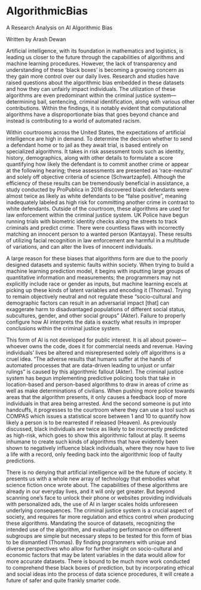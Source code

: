 # AlgorithmicBias
A Research Analysis on AI Algorithmic Bias

Written by Arash Dewan

Artificial intelligence, with its foundation in mathematics and logistics, is leading us closer to the future through the capabilities of algorithms and machine learning procedures. However, the lack of transparency and understanding of these ‘black boxes’ is becoming a growing concern as they gain more control over our daily lives. Research and studies have raised questions about the algorithmic bias embedded in these datasets and how they can unfairly impact individuals. The utilization of these algorithms are even predominant within the criminal justice system—determining bail, sentencing, criminal identification, along with various other contributions. Within the findings, it is notably evident that computational algorithms have a disproportionate bias that goes beyond chance and instead is contributing to a world of automated racism.

Within courtrooms across the United States, the expectations of artificial intelligence are high in demand. To determine the decision whether to send a defendant home or to jail as they await trial, is based entirely on specialized algorithms. It takes in risk assessment tools such as identity, history, demographics, along with other details to formulate a score quantifying how likely the defendant is to commit another crime or appear at the following hearing; these assessments are presented as ‘race-neutral’ and solely off objective criteria of science (Schwartzapfel). Although the efficiency of these results can be tremendously beneficial in assistance, a study conducted by ProPublica in 2016 discovered black defendants were almost twice as likely as white defendants to be “false positive”, meaning inadequately labeled as high risk for committing another crime in contrast to white defendants. Outside of the courtroom, these algorithms are used for law enforcement within the criminal justice system. UK Police have begun running trials with biometric identity checks along the streets to track criminals and predict crime. There were countless flaws with incorrectly matching an innocent person to a wanted person (Kantayya). These results of utilizing facial recognition in law enforcement are harmful in a multitude of variations, and can alter the lives of innocent individuals. 

A large reason for these biases that algorithms form are due to the poorly designed datasets and systemic faults within society. When trying to build a machine learning prediction model, it begins with inputting large groups of quantitative information and measurements; the programmers may not explicitly include race or gender as inputs, but machine learning excels at picking up these kinds of latent variables and encoding it (Thomas). Trying to remain objectively neutral and not regulate these “socio-cultural and demographic factors can result in an adversarial impact [that] can exaggerate harm to disadvantaged populations of different social status, subcultures, gender, and other social groups” (Akter). Failure to properly configure how AI interprets the data is exactly what results in improper conclusions within the criminal justice system.

This form of AI is not developed for public interest. It is all about power—whoever owns the code, does it for commercial needs and revenue. Having individuals’ lives be altered and misrepresented solely off algorithms is a cruel idea. “The adverse results that humans suffer at the hands of automated processes that are data-driven leading to unjust or unfair rulings” is caused by this algorithmic fallout (Akter). The criminal justice system has begun implementing predictive policing tools that take in location-based and person-based algorithms to draw in areas of crime as well as make determinations of civilians. When pushing more police towards areas that the algorithm presents, it only causes a feedback loop of more individuals in that area being arrested. And the second someone is put into handcuffs, it progresses to the courtroom where they can use a tool such as COMPAS which issues a statistical score between 1 and 10 to quantify how likely a person is to be rearrested if released (Heaven). As previously discussed, black individuals are twice as likely to be incorrectly predicted as high-risk, which goes to show this algorithmic fallout at play. It seems inhumane to create such kinds of algorithms that have evidently been shown to negatively influence black individuals, where they now have to live a life with a record, only feeding back into the algorithmic loop of faulty predictions. 

There is no denying that artificial intelligence will be the future of society. It presents us with a whole new array of technology that embodies what science fiction once wrote about. The capabilities of these algorithms are already in our everyday lives, and it will only get greater. But beyond scanning one’s face to unlock their phone or websites providing individuals with personalized ads, the use of AI in larger scales holds unforeseen underlying consequences. The criminal justice system is a crucial aspect of society, and requires far more regulation and ethics control when producing these algorithms. Mandating the source of datasets, recognizing the intended use of the algorithm, and evaluating performance on different subgroups are simple but necessary steps to be tested for this form of bias to be dismantled (Thomas). By finding programmers with unique and diverse perspectives who allow for further insight on socio-cultural and economic factors that may be latent variables in the data would allow for more accurate datasets. There is bound to be much more work conducted to comprehend these black boxes of prediction, but by incorporating ethical and social ideas into the process of data science procedures, it will create a future of safer and quite frankly smarter code. 
